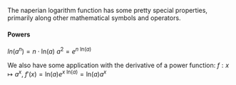 The naperian logarithm function has some pretty special properties, primarily along other mathematical symbols and operators.

#### Powers 
$ln(a^n) = n \cdot \mathsf{ln}(a)$
$a^2 = e^{n\ \mathsf{ln}(a)}$

We also have some application with the derivative of a power function:
$f: x \mapsto a^x,\ f'(x) = \mathsf{ln}(a)e^{x \ \mathsf{ln}(a)} = \mathsf{ln}(a)a^x$
